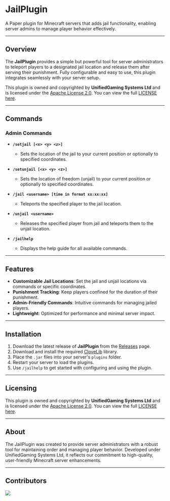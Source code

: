 # JailPlugin

A Paper plugin for Minecraft servers that adds jail functionality, enabling server admins to manage player behavior effectively.

---

## Overview

The **JailPlugin** provides a simple but powerful tool for server administrators to teleport players to a designated jail location and release them after serving their punishment. Fully configurable and easy to use, this plugin integrates seamlessly with your server setup.

This plugin is owned and copyrighted by **UnifiedGaming Systems Ltd** and is licensed under the [Apache License 2.0](https://www.apache.org/licenses/LICENSE-2.0). You can view the full [LICENSE here](https://github.com/mazeymoos0022/jailplugin/blob/main/LICENSE).

---

## Commands

### Admin Commands

- **`/setjail [<x> <y> <z>]`**
  - Sets the location of the jail to your current position or optionally to specified coordinates.

- **`/setunjail [<x> <y> <z>]`**
  - Sets the location of freedom (unjail) to your current position or optionally to specified coordinates.

- **`/jail <username> [time in format xx:xx:xx]`**
  - Teleports the specified player to the jail location.

- **`/unjail <username>`**
  - Releases the specified player from jail and teleports them to the unjail location.

- **`/jailhelp`**
  - Displays the help guide for all available commands.

---

## Features

- **Customizable Jail Locations**: Set the jail and unjail locations via commands or specific coordinates.
- **Punishment Tracking**: Keep players confined for the duration of their punishment.
- **Admin-Friendly Commands**: Intuitive commands for managing jailed players.
- **Lightweight**: Optimized for performance and minimal server impact.

---

## Installation

1. Download the latest release of **JailPlugin** from the [Releases](https://github.com/mazeymoos0022/jailplugin/releases) page.
2. Download and install the required [CloveLib](https://github.com/mazeymoos0022/clovelib/releases) library.
3. Place the `.jar` files into your server's `plugins` folder.
4. Restart your server to load the plugins.
5. Use `/jailhelp` to get started with configuring and using the plugin.

---

## Licensing

This plugin is owned and copyrighted by **UnifiedGaming Systems Ltd** and is licensed under the [Apache License 2.0](https://www.apache.org/licenses/LICENSE-2.0). You can view the full [LICENSE here](https://github.com/mazeymoos0022/jailplugin/blob/main/LICENSE).

---

## About

The JailPlugin was created to provide server administrators with a robust tool for maintaining order and managing player behavior. Developed under UnifiedGaming Systems Ltd, it reflects our commitment to high-quality, user-friendly Minecraft server enhancements.

---

## Contributors
<a href="https://github.com/CloveTwilight3/clovetwilight3/graphs/contributors">
  <img src="https://contrib.rocks/image?repo=CloveTwilight3/JailPlugin" />
</a>
